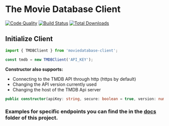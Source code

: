 # The Movie Database Client
[![Code Quality][ico-code-quality]][link-code-quality] [![Build Status][ico-build-status]][link-build-status] [![Total Downloads][ico-downloads]][link-downloads]

## Initialize Client
```ts
import { TMDBClient } from 'moviedatabase-client';

const tmdb = new TMDBClient('API_KEY');
```

**Constructor also supports:**
-	Connecting to the TMDB API through http (https by default)
-	Changing the API version currently used
-	Changing the host of the TMDB Api server

```ts
public constructor(apiKey: string, secure: boolean = true, version: number = 3, host: string = 'api.themoviedb.org')
```

### Examples for specific endpoints you can find the in the [docs](https://github.com/darki73/tmdb-client/tree/master/docs) folder of this project.

[ico-code-quality]: https://scrutinizer-ci.com/g/darki73/tmdb-client/badges/quality-score.png?b=master
[ico-build-status]: https://scrutinizer-ci.com/g/darki73/tmdb-client/badges/build.png?b=master
[ico-downloads]: https://img.shields.io/npm/dt/moviedatabase-client.svg

[link-code-quality]: https://scrutinizer-ci.com/g/darki73/tmdb-client/?branch=master
[link-build-status]: https://scrutinizer-ci.com/g/darki73/tmdb-client/build-status/master
[link-downloads]: https://www.npmjs.com/package/moviedatabase-client
